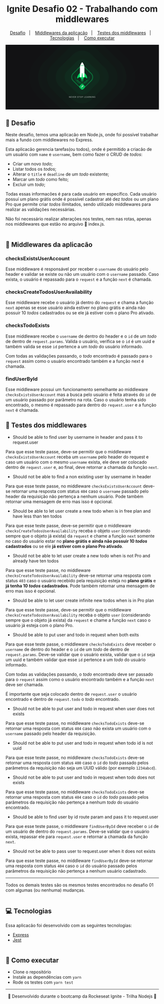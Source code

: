 <h1 align="center">Ignite Desafio 02 - Trabalhando com middlewares</h1>

<p align="center">
  <a href="#-Projeto">Desafio</a>&nbsp;&nbsp;&nbsp;|&nbsp;&nbsp;&nbsp;
  <a href="#-Middlewares-da-aplicacão">Middlewares da aplicacão</a>&nbsp;&nbsp;&nbsp;|&nbsp;&nbsp;&nbsp;
  <a href="#-Testes-dos-middlewares">Testes dos middlewares</a>&nbsp;&nbsp;&nbsp;|&nbsp;&nbsp;&nbsp;
  <a href="#-Tecnologias">Tecnologias</a>&nbsp;&nbsp;&nbsp;|&nbsp;&nbsp;&nbsp;
  <a href="#-Como-executar">Como executar</a>
</p>

<p align="center">
  <img alt="Ignite" src="public/ignite-2560x1080.png">
</p>

## 📙 Desafio

Neste desafio, temos uma aplicacão em Node.js, onde foi possível trabalhar mais a fundo com middlewares no Express.

Esta aplicacão gerencia tarefas(ou todos), onde é permitido a criacão de um usuário com `name` e `username`, bem como fazer o CRUD de *todos*:

- Criar um novo *todo*;
- Listar todos os *todos*;
- Alterar o `title` e `deadline` de um *todo* existente;
- Marcar um *todo* como feito;
- Excluir um *todo*;

Todas essas informacões é para cada usuário em específico. Cada usuário possuí um plano grátis onde é possível cadastrar até dez *todos* ou um plano Pro que permite criar *todos* ilimitados, sendo utilizado middlewares para realizar as validações necessárias.

Não foi necessário realizar alterações nos testes, nem nas rotas, apenas nos middlewares que estão no arquivo 📃 index.js.
<br/><br/>

## 🔸 Middlewares da aplicacão

### checksExistsUserAccount

Esse middleware é responsável por receber o `username` do usuário pelo header e validar se existe ou não um usuário com o `username` passado. Caso exista, o usuário é repassado para o `request` e a função `next` é chamada.

### checksCreateTodosUserAvailability

Esse middleware recebe o usuário já dentro do `request` e chama a função `next` apenas se esse usuário ainda estiver no plano grátis e ainda não possuir 10 *todos* cadastrados ou se ele já estiver com o plano Pro ativado. 

### checksTodoExists

Esse middleware recebe o `username` de dentro do header e o `id` de um *todo* de dentro de `request.params`. Valida o usuário, verifica se o `id` é um uuid e também valida se esse `id` pertence a um *todo* do usuário informado.

Com todas as validações passando, o *todo* encontrado é passado para o `request` assim como o usuário encontrado também e a função next é chamada.

### findUserById

Esse middleware possui um funcionamento semelhante ao middleware `checksExistsUserAccount` mas a busca pelo usuário é feita através do `id` de um usuário passado por parâmetro na rota. Caso o usuário tenha sido encontrado, o mesmo é repassado para dentro do `request.user` e a função `next` é chamada.

## 🔸 Testes dos middlewares

- Should be able to find user by username in header and pass it to request.user

Para que esse teste passe, deve-se permitir que o middleware `checksExistsUserAccount` receba um `username` pelo header do request e caso um usuário com o mesmo `username` exista, ele deve ser colocado dentro de `request.user` e, ao final, deve retornar a chamada da função `next`.

- Should not be able to find a non existing user by username in header

Para que esse teste passe, no middleware `checksExistsUserAccount` deve-se retornar uma resposta com status `404` caso o `username` passado pelo header da requisição não pertença a nenhum usuário. Pode também retornar uma mensagem de erro mas isso é opcional.

- Should be able to let user create a new todo when is in free plan and have less than ten todos

Para que esse teste passe, deve-se permitir que o middleware `checksCreateTodosUserAvailability` receba o objeto `user` (considerando sempre que o objeto já exista) da `request` e chame a função `next` somente no caso do usuário estar no **plano grátis e ainda não possuir 10 *todos* cadastrados** ou se ele **já estiver com o plano Pro ativado**.

- Should not be able to let user create a new todo when is not Pro and already have ten todos

Para que esse teste passe, no middleware `checksCreateTodosUserAvailability` deve-se retornar uma resposta com status `403` caso o usuário recebido pela requisição esteja no **plano grátis** e **já tenha 10 *todos* cadastrados**. Pode também retornar uma mensagem de erro mas isso é opcional.

- Should be able to let user create infinite new todos when is in Pro plan

Para que esse teste passe, deve-se permitir que o middleware `checksCreateTodosUserAvailability` receba o objeto `user` (considerando sempre que o objeto já exista) da `request` e chame a função `next` caso o usuário já esteja com o plano Pro.

- Should be able to put user and todo in request when both exits

Para que esse teste passe, o middleware `checksTodoExists` deve receber o `username` de dentro do header e o `id` de um *todo* de dentro de `request.params`. Deve-se validar que o usuário exista, validar que o `id` seja um uuid e também validar que esse `id` pertence a um *todo* do usuário informado.

Com todas as validações passando, o *todo* encontrado deve ser passado para o `request` assim como o usuário encontrado também e a função `next` deve ser chamada.

É importante que seja colocado dentro de `request.user` o usuário encontrado e dentro de `request.todo` o *todo* encontrado.

- Should not be able to put user and todo in request when user does not exists

Para que esse teste passe, no middleware `checksTodoExists` deve-se retornar uma resposta com status `404` caso não exista um usuário com o `username` passado pelo header da requisição.

- Should not be able to put user and todo in request when todo id is not uuid

Para que esse teste passe, no middleware `checksTodoExists` deve-se retornar uma resposta com status `400` caso o `id` do *todo* passado pelos parâmetros da requisição não seja um UUID válido (por exemplo `1234abcd`).

- Should not be able to put user and todo in request when todo does not exists

Para que esse teste passe, no middleware `checksTodoExists` deve-se retornar uma resposta com status `404` caso o `id` do *todo* passado pelos parâmetros da requisição não pertença a nenhum *todo* do usuário encontrado.

- Should be able to find user by id route param and pass it to request.user

Para que esse teste passe, o middleware `findUserById` deve receber o `id` de um usuário de dentro do `request.params`. Deve-se validar que o usuário exista, repassar ele para `request.user` e retornar a chamada da função `next`.

- Should not be able to pass user to request.user when it does not exists

Para que esse teste passe, no middleware `findUserById` deve-se retornar uma resposta com status `404` caso o `id` do usuário passado pelos parâmetros da requisição não pertença a nenhum usuário cadastrado.

---
Todos os demais testes são os mesmos testes encontrados no desafio 01 com algumas (ou nenhuma) mudanças.
<br/><br/>

## 💻 Tecnologias

Essa aplicacão foi desenvolvido com as seguintes tecnologias:

- [Express](https://expressjs.com/pt-br/)
- [Jest](https://jestjs.io/)
<br/><br/>

## 🔸 Como executar

- Clone o repositório
- Instale as dependências com `yarn`
- Rode os testes com `yarn test`

---

<p align="center">🚀 Desenvolvido durante o bootcamp da Rockeseat Ignite - Trilha Nodejs 🚀<p>